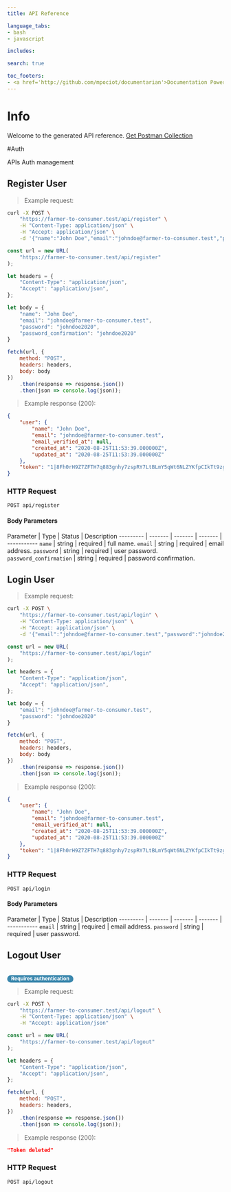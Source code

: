 ```yaml
---
title: API Reference

language_tabs:
- bash
- javascript

includes:

search: true

toc_footers:
- <a href='http://github.com/mpociot/documentarian'>Documentation Powered by Documentarian</a>
---
```

<!-- START_INFO -->
# Info

Welcome to the generated API reference.
[Get Postman Collection](https://farmer-to-consumer.test/docs/collection.json)

<!-- END_INFO -->

#Auth


APIs Auth management
<!-- START_d7b7952e7fdddc07c978c9bdaf757acf -->
## Register User

> Example request:

```bash
curl -X POST \
    "https://farmer-to-consumer.test/api/register" \
    -H "Content-Type: application/json" \
    -H "Accept: application/json" \
    -d '{"name":"John Doe","email":"johndoe@farmer-to-consumer.test","password":"johndoe2020","password_confirmation":"johndoe2020"}'

```

```javascript
const url = new URL(
    "https://farmer-to-consumer.test/api/register"
);

let headers = {
    "Content-Type": "application/json",
    "Accept": "application/json",
};

let body = {
    "name": "John Doe",
    "email": "johndoe@farmer-to-consumer.test",
    "password": "johndoe2020",
    "password_confirmation": "johndoe2020"
}

fetch(url, {
    method: "POST",
    headers: headers,
    body: body
})
    .then(response => response.json())
    .then(json => console.log(json));
```


> Example response (200):

```json
{
    "user": {
        "name": "John Doe",
        "email": "johndoe@farmer-to-consumer.test",
        "email_verified_at": null,
        "created_at": "2020-08-25T11:53:39.000000Z",
        "updated_at": "2020-08-25T11:53:39.000000Z"
    },
    "token": "1|8Fh0rH9Z7ZFTH7q883gnhy7zspRY7LtBLmY5qWt6NLZYKfpCIkTt9zgkuKRWqhZ0MFL3ulcj1x3oE81D"
}
```

### HTTP Request
`POST api/register`

#### Body Parameters
Parameter | Type | Status | Description
--------- | ------- | ------- | ------- | -----------
    `name` | string |  required  | full name.
        `email` | string |  required  | email address.
        `password` | string |  required  | user password.
        `password_confirmation` | string |  required  | password confirmation.
    
<!-- END_d7b7952e7fdddc07c978c9bdaf757acf -->

<!-- START_c3fa189a6c95ca36ad6ac4791a873d23 -->
## Login User

> Example request:

```bash
curl -X POST \
    "https://farmer-to-consumer.test/api/login" \
    -H "Content-Type: application/json" \
    -H "Accept: application/json" \
    -d '{"email":"johndoe@farmer-to-consumer.test","password":"johndoe2020"}'

```

```javascript
const url = new URL(
    "https://farmer-to-consumer.test/api/login"
);

let headers = {
    "Content-Type": "application/json",
    "Accept": "application/json",
};

let body = {
    "email": "johndoe@farmer-to-consumer.test",
    "password": "johndoe2020"
}

fetch(url, {
    method: "POST",
    headers: headers,
    body: body
})
    .then(response => response.json())
    .then(json => console.log(json));
```


> Example response (200):

```json
{
    "user": {
        "name": "John Doe",
        "email": "johndoe@farmer-to-consumer.test",
        "email_verified_at": null,
        "created_at": "2020-08-25T11:53:39.000000Z",
        "updated_at": "2020-08-25T11:53:39.000000Z"
    },
    "token": "1|8Fh0rH9Z7ZFTH7q883gnhy7zspRY7LtBLmY5qWt6NLZYKfpCIkTt9zgkuKRWqhZ0MFL3ulcj1x3oE81D"
}
```

### HTTP Request
`POST api/login`

#### Body Parameters
Parameter | Type | Status | Description
--------- | ------- | ------- | ------- | -----------
    `email` | string |  required  | email address.
        `password` | string |  required  | user password.
    
<!-- END_c3fa189a6c95ca36ad6ac4791a873d23 -->

<!-- START_61739f3220a224b34228600649230ad1 -->
## Logout User

<br><small style="padding: 1px 9px 2px;font-weight: bold;white-space: nowrap;color: #ffffff;-webkit-border-radius: 9px;-moz-border-radius: 9px;border-radius: 9px;background-color: #3a87ad;">Requires authentication</small>
> Example request:

```bash
curl -X POST \
    "https://farmer-to-consumer.test/api/logout" \
    -H "Content-Type: application/json" \
    -H "Accept: application/json"
```

```javascript
const url = new URL(
    "https://farmer-to-consumer.test/api/logout"
);

let headers = {
    "Content-Type": "application/json",
    "Accept": "application/json",
};

fetch(url, {
    method: "POST",
    headers: headers,
})
    .then(response => response.json())
    .then(json => console.log(json));
```


> Example response (200):

```json
"Token deleted"
```

### HTTP Request
`POST api/logout`


<!-- END_61739f3220a224b34228600649230ad1 -->


